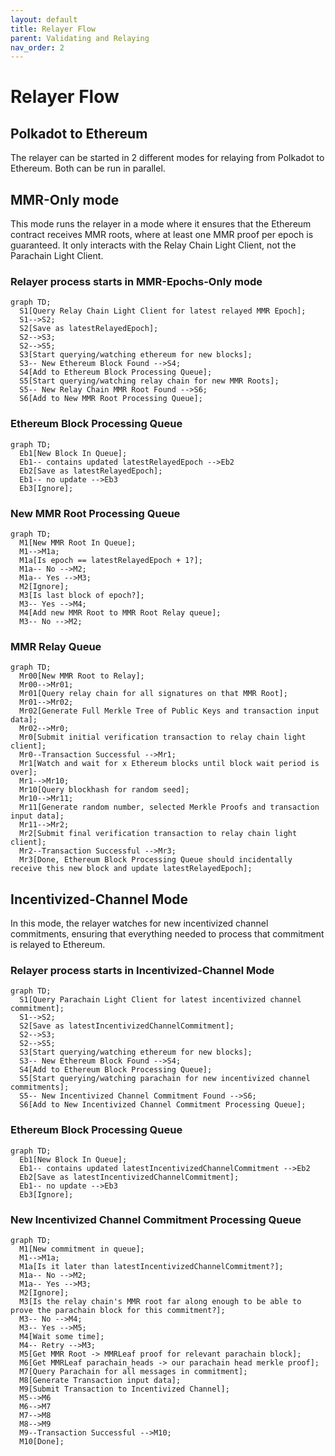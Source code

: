 ```yaml
---
layout: default
title: Relayer Flow
parent: Validating and Relaying
nav_order: 2
---
```


# Relayer Flow

## Polkadot to Ethereum
The relayer can be started in 2 different modes for relaying from Polkadot to Ethereum. Both can be run in parallel.

## MMR-Only mode
This mode runs the relayer in a mode where it ensures that the Ethereum contract receives MMR roots, where at least one MMR proof per epoch is guaranteed. It only interacts with the Relay Chain Light Client, not the Parachain Light Client.

### Relayer process starts in MMR-Epochs-Only mode
```mermaid!
graph TD;
  S1[Query Relay Chain Light Client for latest relayed MMR Epoch];
  S1-->S2;
  S2[Save as latestRelayedEpoch];
  S2-->S3;
  S2-->S5;
  S3[Start querying/watching ethereum for new blocks];
  S3-- New Ethereum Block Found -->S4;
  S4[Add to Ethereum Block Processing Queue];
  S5[Start querying/watching relay chain for new MMR Roots];
  S5-- New Relay Chain MMR Root Found -->S6;
  S6[Add to New MMR Root Processing Queue];
```
### Ethereum Block Processing Queue
```mermaid!
graph TD;
  Eb1[New Block In Queue];
  Eb1-- contains updated latestRelayedEpoch -->Eb2
  Eb2[Save as latestRelayedEpoch];
  Eb1-- no update -->Eb3
  Eb3[Ignore];
```
### New MMR Root Processing Queue
```mermaid!
graph TD;
  M1[New MMR Root In Queue];
  M1-->M1a;
  M1a[Is epoch == latestRelayedEpoch + 1?];
  M1a-- No -->M2;
  M1a-- Yes -->M3;
  M2[Ignore];
  M3[Is last block of epoch?];
  M3-- Yes -->M4;
  M4[Add new MMR Root to MMR Root Relay queue];
  M3-- No -->M2;
```
### MMR Relay Queue
```mermaid!
graph TD;
  Mr00[New MMR Root to Relay];
  Mr00-->Mr01;
  Mr01[Query relay chain for all signatures on that MMR Root];
  Mr01-->Mr02;
  Mr02[Generate Full Merkle Tree of Public Keys and transaction input data];
  Mr02-->Mr0;
  Mr0[Submit initial verification transaction to relay chain light client];
  Mr0--Transaction Successful -->Mr1;
  Mr1[Watch and wait for x Ethereum blocks until block wait period is over];
  Mr1-->Mr10;
  Mr10[Query blockhash for random seed];
  Mr10-->Mr11;
  Mr11[Generate random number, selected Merkle Proofs and transaction input data];
  Mr11-->Mr2;
  Mr2[Submit final verification transaction to relay chain light client];
  Mr2--Transaction Successful -->Mr3;
  Mr3[Done, Ethereum Block Processing Queue should incidentally receive this new block and update latestRelayedEpoch];
```

## Incentivized-Channel Mode
In this mode, the relayer watches for new incentivized channel commitments, ensuring that everything needed to process that commitment is relayed to Ethereum.
### Relayer process starts in Incentivized-Channel Mode
```mermaid!
graph TD;
  S1[Query Parachain Light Client for latest incentivized channel commitment];
  S1-->S2;
  S2[Save as latestIncentivizedChannelCommitment];
  S2-->S3;
  S2-->S5;
  S3[Start querying/watching ethereum for new blocks];
  S3-- New Ethereum Block Found -->S4;
  S4[Add to Ethereum Block Processing Queue];
  S5[Start querying/watching parachain for new incentivized channel commitments];
  S5-- New Incentivized Channel Commitment Found -->S6;
  S6[Add to New Incentivized Channel Commitment Processing Queue];
```
### Ethereum Block Processing Queue
```mermaid!
graph TD;
  Eb1[New Block In Queue];
  Eb1-- contains updated latestIncentivizedChannelCommitment -->Eb2
  Eb2[Save as latestIncentivizedChannelCommitment];
  Eb1-- no update -->Eb3
  Eb3[Ignore];
```
### New Incentivized Channel Commitment Processing Queue
```mermaid!
graph TD;
  M1[New commitment in queue];
  M1-->M1a;
  M1a[Is it later than latestIncentivizedChannelCommitment?];
  M1a-- No -->M2;
  M1a-- Yes -->M3;
  M2[Ignore];
  M3[Is the relay chain's MMR root far along enough to be able to prove the parachain block for this commitment?];
  M3-- No -->M4;
  M3-- Yes -->M5;
  M4[Wait some time];
  M4-- Retry -->M3;
  M5[Get MMR Root -> MMRLeaf proof for relevant parachain block];
  M6[Get MMRLeaf parachain_heads -> our parachain head merkle proof];
  M7[Query Parachain for all messages in commitment];
  M8[Generate Transaction input data];
  M9[Submit Transaction to Incentivized Channel];
  M5-->M6
  M6-->M7
  M7-->M8
  M8-->M9
  M9--Transaction Successful -->M10;
  M10[Done];
```
